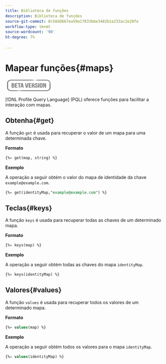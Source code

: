 ```yaml
---
title: Biblioteca de funções
description: Biblioteca de funções
source-git-commit: 8c58dd667ea59a17833bbe3482b1a233ac2e28fe
workflow-type: tm+mt
source-wordcount: '98'
ht-degree: 7%

---
```


# Mapear funções{#maps}

![](../../assets/do-not-localize/badge.png)

[!DNL Profile Query Language] (PQL) oferece funções para facilitar a interação com mapas.

## Obtenha{#get}

A função `get` é usada para recuperar o valor de um mapa para uma determinada chave.

**Formato**

```sql
{%= get(map, string) %}
```

**Exemplo**

A operação a seguir obtém o valor do mapa de identidade da chave `example@example.com`.

```sql
{%= get(identityMap,"example@example.com") %}
```

## Teclas{#keys}

A função `keys` é usada para recuperar todas as chaves de um determinado mapa.

**Formato**

```sql
{%= keys(map) %}
```

**Exemplo**

A operação a seguir obtém todas as chaves do mapa `identityMap`.

```sql
{%= keys(identityMap) %}
```

## Valores{#values}

A função `values` é usada para recuperar todos os valores de um determinado mapa.

**Formato**

```sql
{%= values(map) %}
```

**Exemplo**

A operação a seguir obtém todos os valores para o mapa `identityMap`.

```sql
{%= values(identityMap) %}
```
